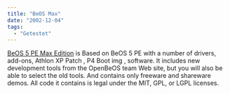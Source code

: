 ```yaml
---
title: "BeOS Max"
date: "2002-12-04"
tags:
  - "Getestet"
---
```


[BeOS 5 PE Max Edition](https://web.archive.org/web/20040825150813/http://www.bebits.com/app/3148 "BeBits - BeOS Max Edition") is Based on BeOS 5 PE with a number of drivers, add-ons, Athlon XP Patch , P4 Boot img , software. It includes new development tools from the OpenBeOS team Web site, but you will also be able to select the old tools. And contains only freeware and shareware demos. All code it contains is legal under the MIT, GPL, or LGPL licenses.
